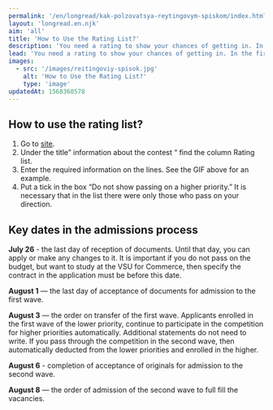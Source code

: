 ```yaml
---
permalink: '/en/longread/kak-polzovatsya-reytingovym-spiskom/index.html'
layout: 'longread.en.njk'
aim: 'all'
title: 'How to Use the Rating List?'
description: 'You need a rating to show your chances of getting in. In the first rating...'
lead: 'You need a rating to show your chances of getting in. In the first rating are absolutely all applicants who have applied to the faculty of physics. In the rating list of originals are only students who have provided the original certificate. It is this list that reflects the minimum score.'
images:
  - src: '/images/reitingoviy-spisok.jpg'
    alt: 'How to Use the Rating List?'
    type: 'image'
updatedAt: 1568360578
---
```

How to use the rating list?
---------------------------

1. Go to [site](https://abitur.vsu.ru).
2. Under the title” information about the contest “ find the column Rating list.
3. Enter the required information on the lines. See the GIF above for an example.
4. Put a tick in the box “Do not show passing on a higher priority.” It is necessary that in the list there were only those who pass on your direction.

Key dates in the admissions process
-----------------------------------

**July 26** - the last day of reception of documents. Until that day, you can apply or make any changes to it. It is important if you do not pass on the budget, but want to study at the VSU for Commerce, then specify the contract in the application must be before this date.

**August 1** — the last day of acceptance of documents for admission to the first wave.

**August 3** — the order on transfer of the first wave. Applicants enrolled in the first wave of the lower priority, continue to participate in the competition for higher priorities automatically. Additional statements do not need to write. If you pass through the competition in the second wave, then automatically deducted from the lower priorities and enrolled in the higher.

**August 6** - completion of acceptance of originals for admission to the second wave.

**August 8** — the order of admission of the second wave to full fill the vacancies.
